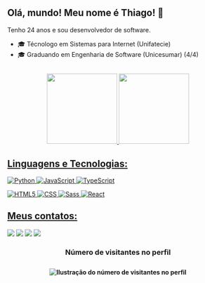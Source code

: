 ## Olá, mundo! Meu nome é <strong>Thiago</strong>! 👋

<p align="left">
Tenho 24 anos e sou desenvolvedor de software.

<ul>
  <li>🎓 Técnologo em Sistemas para Internet (Unifatecie)</li>
  <li>🎓 Graduando em Engenharia de Software (Unicesumar) (4/4)</li>
</ul>

##

<div align="center">
  <a href="https://github.com/tpessoaaraujo">
  <img height="160em" src="https://github-readme-stats.vercel.app/api?username=tpessoaaraujo&show_icons=true&theme=github_dark&include_all_commits=true&count_private=true"/>
  <img height="160em" src="https://github-readme-stats.vercel.app/api/top-langs/?username=tpessoaaraujo&layout=compact&langs_count=7&theme=github_dark"/>
</div>

<h2 align="left">
  Linguagens e Tecnologias:
</h2>

![Python](https://img.shields.io/badge/python-20232A?style=for-the-badge&logo=python)
![JavaScript](https://img.shields.io/badge/JavaScript-20232A?style=for-the-badge&logo=javascript)
![TypeScript](https://img.shields.io/badge/TypeScript-20232A?style=for-the-badge&logo=typescript)


![HTML5](https://img.shields.io/badge/HTML5-20232A?style=for-the-badge&logo=html5&logoColor=E34F26)
![CSS](https://img.shields.io/badge/CSS3-20232A?style=for-the-badge&logo=css3&logoColor=1572B6)
![Sass](https://img.shields.io/badge/Sass-20232A?style=for-the-badge&logo=sass)
![React](https://img.shields.io/badge/React-20232A?style=for-the-badge&logo=react)

<h2 align="left">
  Meus contatos:
</h2>  
<div>
  <a href="https://wa.me/5514933006963" target="_blank"><img src="https://img.shields.io/badge/WhatsApp-20232A?style=for-the-badge&logo=whatsapp&logoColor=25D366" target="_blank"></a>
  <a href="https://www.linkedin.com/in/thiagopessoaaraujo" target="_blank"><img src="https://img.shields.io/badge/LinkedIn-20232A?style=for-the-badge&logo=linkedin&logoColor=0077B5" target="_blank"></a>
  <a href = "mailto:tp102000@gmail.com"><img src="https://img.shields.io/badge/Gmail-20232A?style=for-the-badge&logo=gmail&logoColor=red"></a>
  <a href="https://instagram.com/tpessoaaraujo" target="_blank"><img src="https://img.shields.io/badge/-Instagram-20232A?style=for-the-badge&logo=instagram&logoColor=%23E4405F" target="_blank"></a>
</div>

<div align="center">
  <h3><b>Número de visitantes no perfil<h3>
</div>

<p align="center">
  <img
    src="https://profile-counter.glitch.me/tpessoaaraujo/count.svg"
    alt="Ilustração do número de visitantes no perfil"
  />
</p>
